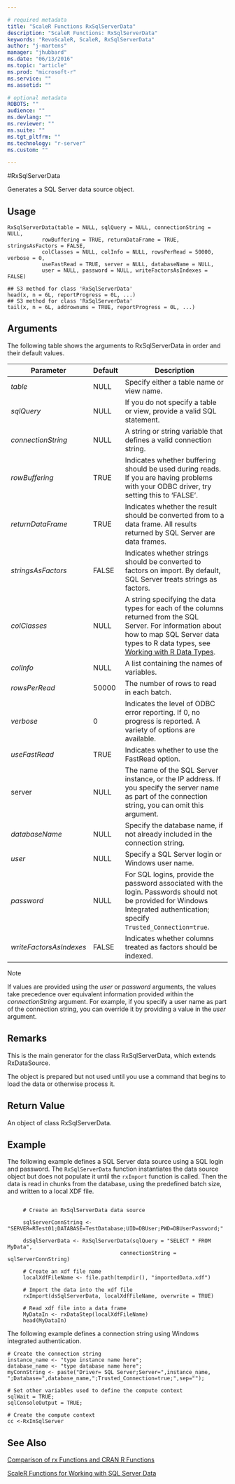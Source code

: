 ```yaml
---

# required metadata
title: "ScaleR Functions RxSqlServerData"
description: "ScaleR Functions: RxSqlServerData"
keywords: "RevoScaleR, ScaleR, RxSqlServerData"
author: "j-martens"
manager: "jhubbard"
ms.date: "06/13/2016"
ms.topic: "article"
ms.prod: "microsoft-r"
ms.service: ""
ms.assetid: ""

# optional metadata
ROBOTS: ""
audience: ""
ms.devlang: ""
ms.reviewer: ""
ms.suite: ""
ms.tgt_pltfrm: ""
ms.technology: "r-server"
ms.custom: ""

---
```


#RxSqlServerData

Generates a SQL Server data source object.

## Usage

~~~~
RxSqlServerData(table = NULL, sqlQuery = NULL, connectionString = NULL,
           rowBuffering = TRUE, returnDataFrame = TRUE, stringsAsFactors = FALSE,
           colClasses = NULL, colInfo = NULL, rowsPerRead = 50000, verbose = 0,
           useFastRead = TRUE, server = NULL, databaseName = NULL,
           user = NULL, password = NULL, writeFactorsAsIndexes = FALSE)

## S3 method for class 'RxSqlServerData'
head(x, n = 6L, reportProgress = 0L, ...)
## S3 method for class 'RxSqlServerData'
tail(x, n = 6L, addrownums = TRUE, reportProgress = 0L, ...)
~~~~

## Arguments

The following table shows the arguments to RxSqlServerData in order and their default values.


|Parameter | Default |  Description|
| --------- | --------- | --------- |
|_table_ | NULL| Specify either a table name or view name.|
|_sqlQuery_| NULL| If you do not specify a table or view, provide a valid SQL statement.  |
|_connectionString_|NULL|A string or string variable that defines a valid connection string.|
|_rowBuffering_ |TRUE | Indicates whether buffering should be used during reads. If you are having problems with your ODBC driver, try setting this to ‘FALSE’.|
|_returnDataFrame_ |TRUE | Indicates whether the result should be converted from to a data frame. All results returned by SQL Server are data frames.|
|_stringsAsFactors_ |FALSE| Indicates whether strings should be converted to factors on import. By default, SQL Server treats strings as factors.|
|_colClasses_ |NULL|  A string specifying the data types for each of the columns returned from the SQL Server. For information about how to map SQL Server data types to R data types, see [Working with R Data Types](https://msdn.microsoft.com/en-us/library/mt590948.aspx). |
|_colInfo_ |NULL| A list containing the names of variables.|
|_rowsPerRead_ |50000| The number of rows to read in each batch.|
|_verbose_ |0| Indicates the level of ODBC error reporting. If 0, no progress is reported. A variety of options are available.|
|_useFastRead_| TRUE| Indicates whether to use the FastRead option.
|server |NULL| The name of the SQL Server instance, or the IP address. If you specify the server name as part of the connection string, you can omit this argument.
|_databaseName_| NULL| Specify the database name, if not already included in the connection string. |
|_user_ |NULL| Specify a SQL Server login or Windows user name.
|_password_| NULL| For SQL logins, provide the password associated with the login. Passwords should not be provided for Windows Integrated authentication; specify `Trusted_Connection=true`.|
|_writeFactorsAsIndexes_| FALSE| Indicates whether columns treated as factors should be indexed. |

>[!NOTE]
>
> If values are provided using the _user_ or _password_ arguments, the values take precedence over equivalent information provided within the _connectionString_ argument. For example, if you specify a user name as part of the connection string, you can override it by providing a value in the _user_ argument.


## Remarks
This is the main generator for the class RxSqlServerData, which extends RxDataSource.

The object is prepared but not used until you use a command that begins to load the data or otherwise process it.

## Return Value
An object of class RxSqlServerData.

## Example

The following example defines a SQL Server data source using a SQL login and password. The `RxSqlServerData` function instantiates the data source object but does not populate it until the `rxImport` function is called. Then the data is read in chunks from the database, using the predefined batch size, and written to a local XDF file.
~~~~

     # Create an RxSqlServerData data source

     sqlServerConnString <- "SERVER=RTest01;DATABASE=TestDatabase;UID=DBUser;PWD=DBUserPassword;"

     dsSqlServerData <- RxSqlServerData(sqlQuery = "SELECT * FROM MyData",
                                    connectionString = sqlServerConnString)

     # Create an xdf file name
     localXdfFileName <- file.path(tempdir(), "importedData.xdf")

     # Import the data into the xdf file
     rxImport(dsSqlServerData, localXdfFileName, overwrite = TRUE)

     # Read xdf file into a data frame
     MyDataIn <- rxDataStep(localXdfFileName)
     head(MyDataIn)

~~~~

The following example defines a connection string using Windows integrated authentication.

~~~~
# Create the connection string
instance_name <- "type instance name here";
database_name <- "type database name here";
myConnString <- paste("Driver= SQL Server;Server=",instance_name, ";Database=",database_name,";Trusted_Connection=true;",sep="");

# Set other variables used to define the compute context
sqlWait = TRUE;
sqlConsoleOutput = TRUE;

# Create the compute context
cc <-RxInSqlServer
~~~~

## See Also
[Comparison of rx Functions and CRAN R Functions](compare-base-r-scaler-functions.md)

[ScaleR Functions for Working with SQL Server Data](https://msdn.microsoft.com/en-us/library/mt652103.aspx)
